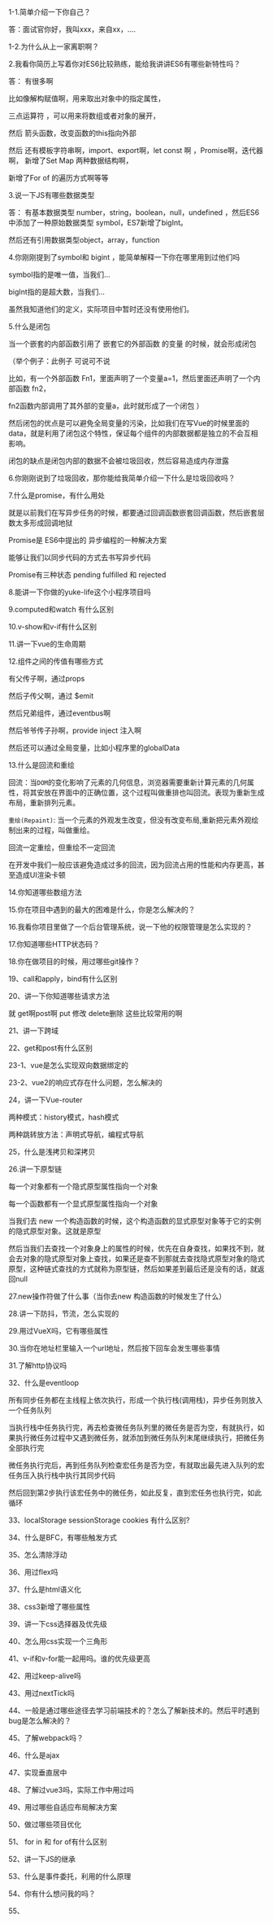 1-1.简单介绍一下你自己？

答：面试官你好，我叫xxx，来自xx，....



1-2.为什么从上一家离职啊？



2.我看你简历上写着你对ES6比较熟练，能给我讲讲ES6有哪些新特性吗？

答： 有很多啊

比如像解构赋值啊，用来取出对象中的指定属性，

 三点运算符 ，可以用来将数组或者对象的展开，

然后  箭头函数，改变函数的this指向外部

然后 还有模板字符串啊，import、export啊，let const 啊 ，Promise啊，迭代器啊， 新增了Set Map 两种数据结构啊，

新增了For of 的遍历方式啊等等





3.说一下JS有哪些数据类型

答： 有基本数据类型 number，string，boolean，null，undefined ，然后ES6 中添加了一种原始数据类型 symbol，ES7新增了bigInt。

然后还有引用数据类型object，array，function  



4.你刚刚提到了symbol和 bigint ，能简单解释一下你在哪里用到过他们吗

symbol指的是唯一值，当我们...

bigInt指的是超大数，当我们...

虽然我知道他们的定义，实际项目中暂时还没有使用他们。



5.什么是闭包

当一个嵌套的内部函数引用了 嵌套它的外部函数 的变量 的时候，就会形成闭包

（举个例子：此例子 可说可不说

比如，有一个外部函数 Fn1，里面声明了一个变量a=1，然后里面还声明了一个内部函数 fn2，

fn2函数内部调用了其外部的变量a，此时就形成了一个闭包  ）



然后闭包的优点是可以避免全局变量的污染，比如我们在写Vue的时候里面的data，就是利用了闭包这个特性，保证每个组件的内部数据都是独立的不会互相影响。

闭包的缺点是闭包内部的数据不会被垃圾回收，然后容易造成内存泄露



6.你刚刚说到了垃圾回收，那你能给我简单介绍一下什么是垃圾回收吗？









7.什么是promise，有什么用处

就是以前我们在写异步任务的时候，都要通过回调函数嵌套回调函数，然后嵌套层数太多形成回调地狱

Promise是 ES6中提出的 异步编程的一种解决方案

能够让我们以同步代码的方式去书写异步代码

Promise有三种状态 pending  fulfilled  和 rejected





8.能讲一下你做的yuke-life这个小程序项目吗







9.computed和watch 有什么区别





10.v-show和v-if有什么区别





11.讲一下vue的生命周期





12.组件之间的传值有哪些方式

有父传子啊，通过props

然后子传父啊，通过 $emit

然后兄弟组件，通过eventbus啊

然后爷爷传子孙啊，provide  inject 注入啊

然后还可以通过全局变量，比如小程序里的globalData



13.什么是回流和重绘

回流：当`DOM`的变化影响了元素的几何信息，浏览器需要重新计算元素的几何属性，将其安放在界面中的正确位置，这个过程叫做重排也叫回流。表现为重新生成布局，重新排列元素。

`重绘(Repaint)`: 当一个元素的外观发生改变，但没有改变布局,重新把元素外观绘制出来的过程，叫做重绘。

回流一定重绘，但重绘不一定回流

在开发中我们一般应该避免造成过多的回流，因为回流占用的性能和内存更高，甚至造成UI渲染卡顿



14.你知道哪些数组方法





15.你在项目中遇到的最大的困难是什么，你是怎么解决的？





16.我看你项目里做了一个后台管理系统，说一下他的权限管理是怎么实现的？





17.你知道哪些HTTP状态码？





18.你在做项目的时候，用过哪些git操作？





19、call和apply，bind有什么区别



20、讲一下你知道哪些请求方法

就 get啊post啊 put 修改 delete删除 这些比较常用的啊



21、讲一下跨域



22、get和post有什么区别



23-1、vue是怎么实现双向数据绑定的



23-2、vue2的响应式存在什么问题，怎么解决的



24，讲一下Vue-router

两种模式：history模式，hash模式

两种跳转放方法：声明式导航，编程式导航



25，什么是浅拷贝和深拷贝





26.讲一下原型链

每一个对象都有一个隐式原型属性指向一个对象

每一个函数都有一个显式原型属性指向一个对象

当我们去 new 一个构造函数的时候，这个构造函数的显式原型对象等于它的实例的隐式原型对象。这就是原型

然后当我们去查找一个对象身上的属性的时候，优先在自身查找，如果找不到，就会去对象的隐式原型对象上查找，如果还是查不到那就去查找隐式原型对象的隐式原型，这种链式查找的方式就称为原型链，然后如果差到最后还是没有的话，就返回null



27.new操作符做了什么事（当你去new 构造函数的时候发生了什么）





28.讲一下防抖，节流，怎么实现的





29.用过VueX吗，它有哪些属性





30.当你在地址栏里输入一个url地址，然后按下回车会发生哪些事情





31.了解http协议吗





32、什么是eventloop

所有同步任务都在主线程上依次执行，形成一个执行栈(调用栈)，异步任务则放入一个任务队列

当执行栈中任务执行完，再去检查微任务队列里的微任务是否为空，有就执行，如果执行微任务过程中又遇到微任务，就添加到微任务队列末尾继续执行，把微任务全部执行完

微任务执行完后，再到任务队列检查宏任务是否为空，有就取出最先进入队列的宏任务压入执行栈中执行其同步代码

然后回到第2步执行该宏任务中的微任务，如此反复，直到宏任务也执行完，如此循环



33、localStorage  sessionStorage  cookies 有什么区别?





34、什么是BFC，有哪些触发方式



35、怎么清除浮动





36、用过flex吗





37、什么是html语义化





38、css3新增了哪些属性





39、讲一下css选择器及优先级



40、怎么用css实现一个三角形



41、v-if和v-for能一起用吗。谁的优先级更高





42、用过keep-alive吗



43、用过nextTick吗



44、一般是通过哪些途径去学习前端技术的？怎么了解新技术的。然后平时遇到bug是怎么解决的？



45、了解webpack吗？



46、什么是ajax



47、实现垂直居中



48、了解过vue3吗，实际工作中用过吗



49、用过哪些自适应布局解决方案



50、做过哪些项目优化



51、 for in  和 for of有什么区别



52、讲一下JS的继承



53、什么是事件委托，利用的什么原理



54、你有什么想问我的吗？



55、









